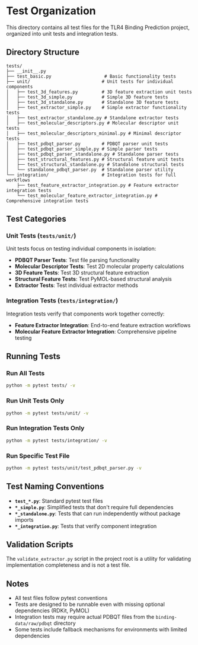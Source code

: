# Test Organization

This directory contains all test files for the TLR4 Binding Prediction project, organized into unit tests and integration tests.

## Directory Structure

```
tests/
├── __init__.py
├── test_basic.py                    # Basic functionality tests
├── unit/                           # Unit tests for individual components
│   ├── test_3d_features.py         # 3D feature extraction unit tests
│   ├── test_3d_simple.py           # Simple 3D feature tests
│   ├── test_3d_standalone.py       # Standalone 3D feature tests
│   ├── test_extractor_simple.py    # Simple extractor functionality tests
│   ├── test_extractor_standalone.py # Standalone extractor tests
│   ├── test_molecular_descriptors.py # Molecular descriptor unit tests
│   ├── test_molecular_descriptors_minimal.py # Minimal descriptor tests
│   ├── test_pdbqt_parser.py        # PDBQT parser unit tests
│   ├── test_pdbqt_parser_simple.py # Simple parser tests
│   ├── test_pdbqt_parser_standalone.py # Standalone parser tests
│   ├── test_structural_features.py # Structural feature unit tests
│   ├── test_structural_standalone.py # Standalone structural tests
│   └── standalone_pdbqt_parser.py  # Standalone parser utility
└── integration/                    # Integration tests for full workflows
    ├── test_feature_extractor_integration.py # Feature extractor integration tests
    └── test_molecular_feature_extractor_integration.py # Comprehensive integration tests
```

## Test Categories

### Unit Tests (`tests/unit/`)
Unit tests focus on testing individual components in isolation:
- **PDBQT Parser Tests**: Test file parsing functionality
- **Molecular Descriptor Tests**: Test 2D molecular property calculations
- **3D Feature Tests**: Test 3D structural feature extraction
- **Structural Feature Tests**: Test PyMOL-based structural analysis
- **Extractor Tests**: Test individual extractor methods

### Integration Tests (`tests/integration/`)
Integration tests verify that components work together correctly:
- **Feature Extractor Integration**: End-to-end feature extraction workflows
- **Molecular Feature Extractor Integration**: Comprehensive pipeline testing

## Running Tests

### Run All Tests
```bash
python -m pytest tests/ -v
```

### Run Unit Tests Only
```bash
python -m pytest tests/unit/ -v
```

### Run Integration Tests Only
```bash
python -m pytest tests/integration/ -v
```

### Run Specific Test File
```bash
python -m pytest tests/unit/test_pdbqt_parser.py -v
```

## Test Naming Conventions

- **`test_*.py`**: Standard pytest test files
- **`*_simple.py`**: Simplified tests that don't require full dependencies
- **`*_standalone.py`**: Tests that can run independently without package imports
- **`*_integration.py`**: Tests that verify component integration

## Validation Scripts

The `validate_extractor.py` script in the project root is a utility for validating implementation completeness and is not a test file.

## Notes

- All test files follow pytest conventions
- Tests are designed to be runnable even with missing optional dependencies (RDKit, PyMOL)
- Integration tests may require actual PDBQT files from the `binding-data/raw/pdbqt` directory
- Some tests include fallback mechanisms for environments with limited dependencies
